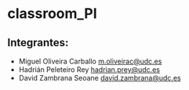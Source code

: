 # classroom_PI
Integrantes:
------------
  * Miguel Oliveira Carballo m.oliveirac@udc.es
  * Hadrián Peleteiro Rey hadrian.prey@udc.es
  * David Zambrana Seoane david.zambrana@udc.es
